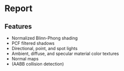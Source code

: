 # Report

## Features

- Normalized Blinn-Phong shading
- PCF filtered shadows
- Directional, point, and spot lights
- Ambient, diffuse, and specular material color textures
- Normal maps
- (AABB collision detection)
